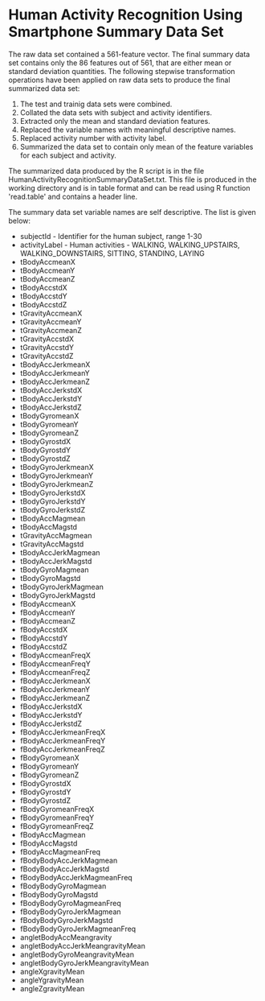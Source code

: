 Human Activity Recognition Using Smartphone Summary Data Set
============================================================

The raw data set contained a 561-feature vector. The final summary data set contains only the 86 features out of 561, that are either mean or standard deviation quantities. The following stepwise transformation operations have been applied on raw data sets to produce the final summarized data set:

1. The test and trainig data sets were combined.
2. Collated the data sets with subject and activity identifiers.
3. Extracted only the mean and standard deviation features.
4. Replaced the variable names with meaningful descriptive names.
5. Replaced activity number with activity label.
6. Summarized the data set to contain only mean of the feature variables for each subject and activity.
 
The summarized data produced by the R script is in the file HumanActivityRecognitionSummaryDataSet.txt. This file is produced in the working directory and is in table format and can be read using R function 'read.table' and contains a header line.

The summary data set variable names are self descriptive. The list is given below:

- subjectId      - Identifier for the human subject, range 1-30
- activityLabel  - Human activities - WALKING, WALKING_UPSTAIRS,
			WALKING_DOWNSTAIRS, SITTING, STANDING, LAYING
- tBodyAccmeanX
- tBodyAccmeanY
- tBodyAccmeanZ
- tBodyAccstdX
- tBodyAccstdY
- tBodyAccstdZ
- tGravityAccmeanX
- tGravityAccmeanY
- tGravityAccmeanZ
- tGravityAccstdX
- tGravityAccstdY
- tGravityAccstdZ
- tBodyAccJerkmeanX
- tBodyAccJerkmeanY
- tBodyAccJerkmeanZ
- tBodyAccJerkstdX
- tBodyAccJerkstdY
- tBodyAccJerkstdZ
- tBodyGyromeanX
- tBodyGyromeanY
- tBodyGyromeanZ
- tBodyGyrostdX
- tBodyGyrostdY
- tBodyGyrostdZ
- tBodyGyroJerkmeanX
- tBodyGyroJerkmeanY
- tBodyGyroJerkmeanZ
- tBodyGyroJerkstdX
- tBodyGyroJerkstdY
- tBodyGyroJerkstdZ
- tBodyAccMagmean
- tBodyAccMagstd
- tGravityAccMagmean
- tGravityAccMagstd
- tBodyAccJerkMagmean
- tBodyAccJerkMagstd
- tBodyGyroMagmean
- tBodyGyroMagstd
- tBodyGyroJerkMagmean
- tBodyGyroJerkMagstd
- fBodyAccmeanX
- fBodyAccmeanY
- fBodyAccmeanZ
- fBodyAccstdX
- fBodyAccstdY
- fBodyAccstdZ
- fBodyAccmeanFreqX
- fBodyAccmeanFreqY
- fBodyAccmeanFreqZ
- fBodyAccJerkmeanX
- fBodyAccJerkmeanY
- fBodyAccJerkmeanZ
- fBodyAccJerkstdX
- fBodyAccJerkstdY
- fBodyAccJerkstdZ
- fBodyAccJerkmeanFreqX
- fBodyAccJerkmeanFreqY
- fBodyAccJerkmeanFreqZ
- fBodyGyromeanX
- fBodyGyromeanY
- fBodyGyromeanZ
- fBodyGyrostdX
- fBodyGyrostdY
- fBodyGyrostdZ
- fBodyGyromeanFreqX
- fBodyGyromeanFreqY
- fBodyGyromeanFreqZ
- fBodyAccMagmean
- fBodyAccMagstd
- fBodyAccMagmeanFreq
- fBodyBodyAccJerkMagmean
- fBodyBodyAccJerkMagstd
- fBodyBodyAccJerkMagmeanFreq
- fBodyBodyGyroMagmean
- fBodyBodyGyroMagstd
- fBodyBodyGyroMagmeanFreq
- fBodyBodyGyroJerkMagmean
- fBodyBodyGyroJerkMagstd
- fBodyBodyGyroJerkMagmeanFreq
- angletBodyAccMeangravity
- angletBodyAccJerkMeangravityMean
- angletBodyGyroMeangravityMean
- angletBodyGyroJerkMeangravityMean
- angleXgravityMean
- angleYgravityMean
- angleZgravityMean
